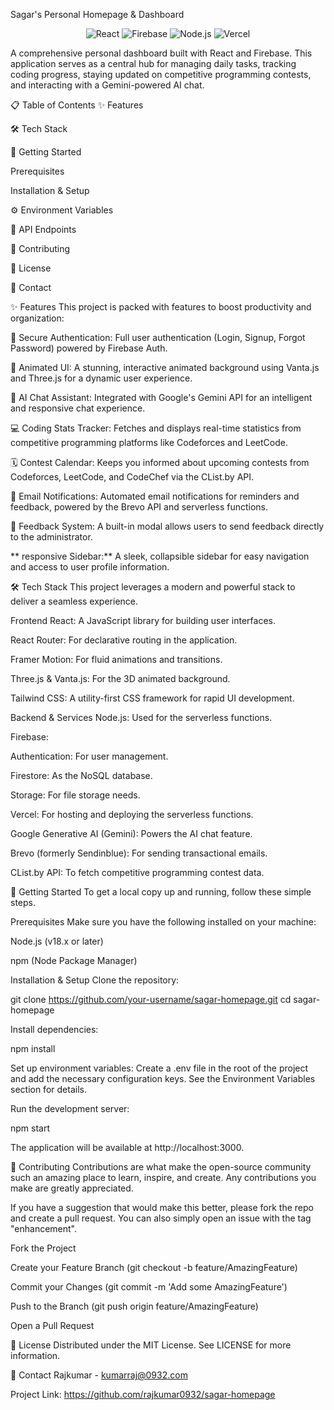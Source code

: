Sagar's Personal Homepage & Dashboard

<p align="center">
<img src="https://img.shields.io/badge/React-20232A?style=for-the-badge&logo=react&logoColor=61DAFB" alt="React">
<img src="https://img.shields.io/badge/Firebase-FFCA28?style=for-the-badge&logo=firebase&logoColor=black" alt="Firebase">
<img src="https://img.shields.io/badge/Node.js-339933?style=for-the-badge&logo=nodedotjs&logoColor=white" alt="Node.js">
<img src="https://img.shields.io/badge/Vercel-000000?style=for-the-badge&logo=vercel&logoColor=white" alt="Vercel">
</p>

A comprehensive personal dashboard built with React and Firebase. This application serves as a central hub for managing daily tasks, tracking coding progress, staying updated on competitive programming contests, and interacting with a Gemini-powered AI chat.

📋 Table of Contents
✨ Features

🛠️ Tech Stack

🚀 Getting Started

Prerequisites

Installation & Setup

⚙️ Environment Variables

📡 API Endpoints

🤝 Contributing

📄 License

📧 Contact

✨ Features
This project is packed with features to boost productivity and organization:

🔐 Secure Authentication: Full user authentication (Login, Signup, Forgot Password) powered by Firebase Auth.

🎨 Animated UI: A stunning, interactive animated background using Vanta.js and Three.js for a dynamic user experience.

🤖 AI Chat Assistant: Integrated with Google's Gemini API for an intelligent and responsive chat experience.

💻 Coding Stats Tracker: Fetches and displays real-time statistics from competitive programming platforms like Codeforces and LeetCode.

🗓️ Contest Calendar: Keeps you informed about upcoming contests from Codeforces, LeetCode, and CodeChef via the CList.by API.

🔔 Email Notifications: Automated email notifications for reminders and feedback, powered by the Brevo API and serverless functions.

💬 Feedback System: A built-in modal allows users to send feedback directly to the administrator.

** responsive Sidebar:** A sleek, collapsible sidebar for easy navigation and access to user profile information.

🛠️ Tech Stack
This project leverages a modern and powerful stack to deliver a seamless experience.

Frontend
React: A JavaScript library for building user interfaces.

React Router: For declarative routing in the application.

Framer Motion: For fluid animations and transitions.

Three.js & Vanta.js: For the 3D animated background.

Tailwind CSS: A utility-first CSS framework for rapid UI development.

Backend & Services
Node.js: Used for the serverless functions.

Firebase:

Authentication: For user management.

Firestore: As the NoSQL database.

Storage: For file storage needs.

Vercel: For hosting and deploying the serverless functions.

Google Generative AI (Gemini): Powers the AI chat feature.

Brevo (formerly Sendinblue): For sending transactional emails.

CList.by API: To fetch competitive programming contest data.

🚀 Getting Started
To get a local copy up and running, follow these simple steps.

Prerequisites
Make sure you have the following installed on your machine:

Node.js (v18.x or later)

npm (Node Package Manager)

Installation & Setup
Clone the repository:

git clone https://github.com/your-username/sagar-homepage.git
cd sagar-homepage

Install dependencies:

npm install

Set up environment variables:
Create a .env file in the root of the project and add the necessary configuration keys. See the Environment Variables section for details.

Run the development server:

npm start

The application will be available at http://localhost:3000.


🤝 Contributing
Contributions are what make the open-source community such an amazing place to learn, inspire, and create. Any contributions you make are greatly appreciated.

If you have a suggestion that would make this better, please fork the repo and create a pull request. You can also simply open an issue with the tag "enhancement".

Fork the Project

Create your Feature Branch (git checkout -b feature/AmazingFeature)

Commit your Changes (git commit -m 'Add some AmazingFeature')

Push to the Branch (git push origin feature/AmazingFeature)

Open a Pull Request

📄 License
Distributed under the MIT License. See LICENSE for more information.

📧 Contact
Rajkumar -  kumarraj@0932.com

Project Link: https://github.com/rajkumar0932/sagar-homepage
